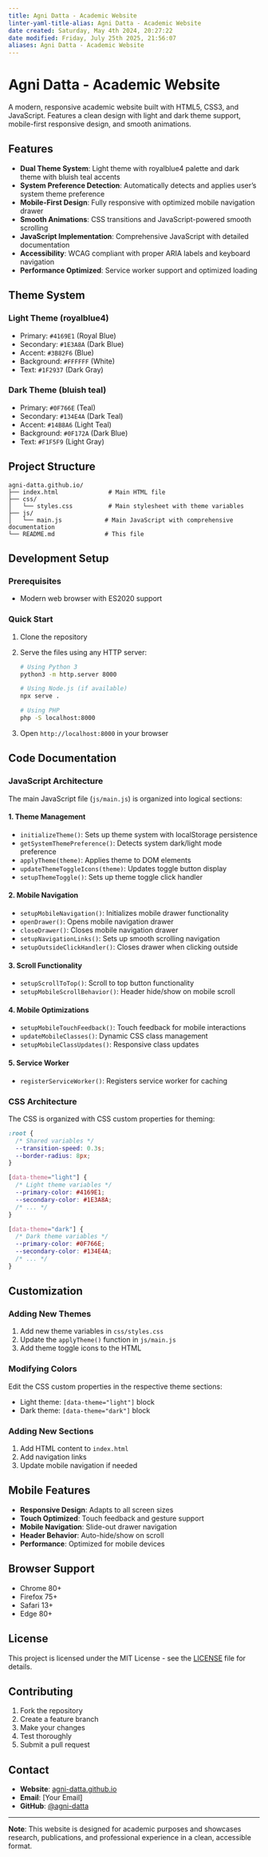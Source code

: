 ```yaml
---
title: Agni Datta - Academic Website
linter-yaml-title-alias: Agni Datta - Academic Website
date created: Saturday, May 4th 2024, 20:27:22
date modified: Friday, July 25th 2025, 21:56:07
aliases: Agni Datta - Academic Website
---
```


# Agni Datta - Academic Website

A modern, responsive academic website built with HTML5, CSS3, and JavaScript. Features a clean design with light and dark theme support, mobile-first responsive design, and smooth animations.

## Features

- **Dual Theme System**: Light theme with royalblue4 palette and dark theme with bluish teal accents
- **System Preference Detection**: Automatically detects and applies user’s system theme preference
- **Mobile-First Design**: Fully responsive with optimized mobile navigation drawer
- **Smooth Animations**: CSS transitions and JavaScript-powered smooth scrolling
- **JavaScript Implementation**: Comprehensive JavaScript with detailed documentation
- **Accessibility**: WCAG compliant with proper ARIA labels and keyboard navigation
- **Performance Optimized**: Service worker support and optimized loading

## Theme System

### Light Theme (royalblue4)

- Primary: `#4169E1` (Royal Blue)
- Secondary: `#1E3A8A` (Dark Blue)
- Accent: `#3B82F6` (Blue)
- Background: `#FFFFFF` (White)
- Text: `#1F2937` (Dark Gray)

### Dark Theme (bluish teal)

- Primary: `#0F766E` (Teal)
- Secondary: `#134E4A` (Dark Teal)
- Accent: `#14B8A6` (Light Teal)
- Background: `#0F172A` (Dark Blue)
- Text: `#F1F5F9` (Light Gray)

## Project Structure

```
agni-datta.github.io/
├── index.html              # Main HTML file
├── css/
│   └── styles.css          # Main stylesheet with theme variables
├── js/
│   └── main.js            # Main JavaScript with comprehensive documentation
└── README.md              # This file
```

## Development Setup

### Prerequisites

- Modern web browser with ES2020 support

### Quick Start

1. Clone the repository
2. Serve the files using any HTTP server:

   ```bash
   # Using Python 3
   python3 -m http.server 8000
   
   # Using Node.js (if available)
   npx serve .
   
   # Using PHP
   php -S localhost:8000
   ```

3. Open `http://localhost:8000` in your browser

## Code Documentation

### JavaScript Architecture

The main JavaScript file (`js/main.js`) is organized into logical sections:

#### 1. Theme Management

- `initializeTheme()`: Sets up theme system with localStorage persistence
- `getSystemThemePreference()`: Detects system dark/light mode preference
- `applyTheme(theme)`: Applies theme to DOM elements
- `updateThemeToggleIcons(theme)`: Updates toggle button display
- `setupThemeToggle()`: Sets up theme toggle click handler

#### 2. Mobile Navigation

- `setupMobileNavigation()`: Initializes mobile drawer functionality
- `openDrawer()`: Opens mobile navigation drawer
- `closeDrawer()`: Closes mobile navigation drawer
- `setupNavigationLinks()`: Sets up smooth scrolling navigation
- `setupOutsideClickHandler()`: Closes drawer when clicking outside

#### 3. Scroll Functionality

- `setupScrollToTop()`: Scroll to top button functionality
- `setupMobileScrollBehavior()`: Header hide/show on mobile scroll

#### 4. Mobile Optimizations

- `setupMobileTouchFeedback()`: Touch feedback for mobile interactions
- `updateMobileClasses()`: Dynamic CSS class management
- `setupMobileClassUpdates()`: Responsive class updates

#### 5. Service Worker

- `registerServiceWorker()`: Registers service worker for caching

### CSS Architecture

The CSS is organized with CSS custom properties for theming:

```css
:root {
  /* Shared variables */
  --transition-speed: 0.3s;
  --border-radius: 8px;
}

[data-theme="light"] {
  /* Light theme variables */
  --primary-color: #4169E1;
  --secondary-color: #1E3A8A;
  /* ... */
}

[data-theme="dark"] {
  /* Dark theme variables */
  --primary-color: #0F766E;
  --secondary-color: #134E4A;
  /* ... */
}
```

## Customization

### Adding New Themes

1. Add new theme variables in `css/styles.css`
2. Update the `applyTheme()` function in `js/main.js`
3. Add theme toggle icons to the HTML

### Modifying Colors

Edit the CSS custom properties in the respective theme sections:

- Light theme: `[data-theme="light"]` block
- Dark theme: `[data-theme="dark"]` block

### Adding New Sections

1. Add HTML content to `index.html`
2. Add navigation links
3. Update mobile navigation if needed

## Mobile Features

- **Responsive Design**: Adapts to all screen sizes
- **Touch Optimized**: Touch feedback and gesture support
- **Mobile Navigation**: Slide-out drawer navigation
- **Header Behavior**: Auto-hide/show on scroll
- **Performance**: Optimized for mobile devices

## Browser Support

- Chrome 80+
- Firefox 75+
- Safari 13+
- Edge 80+

## License

This project is licensed under the MIT License - see the [LICENSE](LICENSE) file for details.

## Contributing

1. Fork the repository
2. Create a feature branch
3. Make your changes
4. Test thoroughly
5. Submit a pull request

## Contact

- **Website**: [agni-datta.github.io](https://agni-datta.github.io)
- **Email**: [Your Email]
- **GitHub**: [@agni-datta](https://github.com/agni-datta)

---

**Note**: This website is designed for academic purposes and showcases research, publications, and professional experience in a clean, accessible format.
